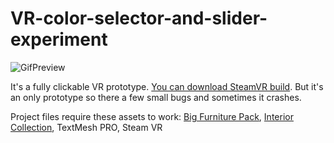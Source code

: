 # VR-color-selector-and-slider-experiment
 
![GifPreview](https://github.com/Liquid-ART/VR-color-selector-and-slider-experiment/blob/master/ColorSelector.gif?raw=true)

It's a fully clickable VR prototype. [You can download SteamVR build](https://github.com/Liquid-ART/VR-color-selector-and-slider-experiment/releases/tag/1.1.1). 
But it's an only prototype so there a few small bugs and sometimes it crashes. 

Project files require these assets to work:
[Big Furniture Pack](https://assetstore.unity.com/packages/3d/props/furniture/big-furniture-pack-7717),
[Interior Collection](https://assetstore.unity.com/packages/3d/props/interior/interior-collection-144505),
TextMesh PRO,
Steam VR
